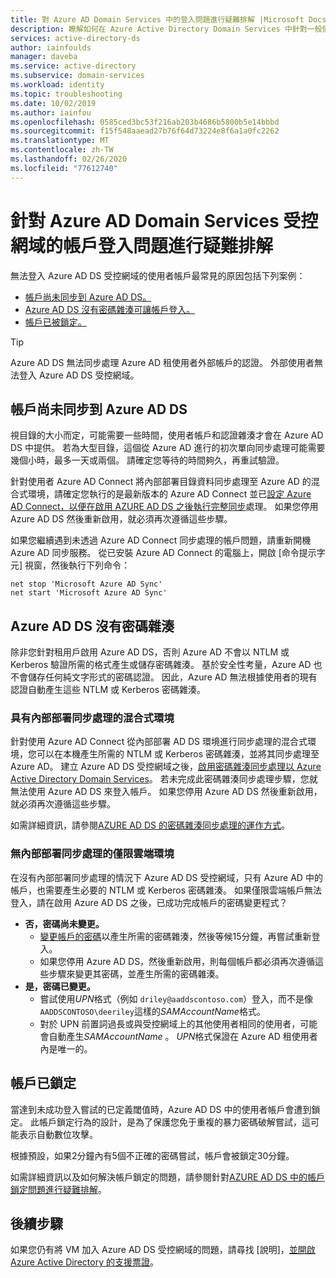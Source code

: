 ```yaml
---
title: 對 Azure AD Domain Services 中的登入問題進行疑難排解 |Microsoft Docs
description: 瞭解如何在 Azure Active Directory Domain Services 中針對一般使用者登入問題和錯誤進行疑難排解。
services: active-directory-ds
author: iainfoulds
manager: daveba
ms.service: active-directory
ms.subservice: domain-services
ms.workload: identity
ms.topic: troubleshooting
ms.date: 10/02/2019
ms.author: iainfou
ms.openlocfilehash: 0585ced3bc53f216ab203b4686b5800b5e14bbbd
ms.sourcegitcommit: f15f548aaead27b76f64d73224e8f6a1a0fc2262
ms.translationtype: MT
ms.contentlocale: zh-TW
ms.lasthandoff: 02/26/2020
ms.locfileid: "77612740"
---
```

# <a name="troubleshoot-account-sign-in-problems-with-an-azure-ad-domain-services-managed-domain"></a>針對 Azure AD Domain Services 受控網域的帳戶登入問題進行疑難排解

無法登入 Azure AD DS 受控網域的使用者帳戶最常見的原因包括下列案例：

* [帳戶尚未同步到 Azure AD DS。](#account-isnt-synchronized-into-azure-ad-ds-yet)
* [Azure AD DS 沒有密碼雜湊可讓帳戶登入。](#azure-ad-ds-doesnt-have-the-password-hashes)
* [帳戶已被鎖定。](#the-account-is-locked-out)

> [!TIP]
> Azure AD DS 無法同步處理 Azure AD 租使用者外部帳戶的認證。 外部使用者無法登入 Azure AD DS 受控網域。

## <a name="account-isnt-synchronized-into-azure-ad-ds-yet"></a>帳戶尚未同步到 Azure AD DS

視目錄的大小而定，可能需要一些時間，使用者帳戶和認證雜湊才會在 Azure AD DS 中提供。 若為大型目錄，這個從 Azure AD 進行的初次單向同步處理可能需要幾個小時，最多一天或兩個。 請確定您等待的時間夠久，再重試驗證。

針對使用者 Azure AD Connect 將內部部署目錄資料同步處理至 Azure AD 的混合式環境，請確定您執行的是最新版本的 Azure AD Connect 並已[設定 Azure AD Connect，以便在啟用 AZURE AD DS 之後執行完整同步][azure-ad-connect-phs]處理。 如果您停用 Azure AD DS 然後重新啟用，就必須再次遵循這些步驟。

如果您繼續遇到未透過 Azure AD Connect 同步處理的帳戶問題，請重新開機 Azure AD 同步服務。 從已安裝 Azure AD Connect 的電腦上，開啟 [命令提示字元] 視窗，然後執行下列命令：

```console
net stop 'Microsoft Azure AD Sync'
net start 'Microsoft Azure AD Sync'
```

## <a name="azure-ad-ds-doesnt-have-the-password-hashes"></a>Azure AD DS 沒有密碼雜湊

除非您針對租用戶啟用 Azure AD DS，否則 Azure AD 不會以 NTLM 或 Kerberos 驗證所需的格式產生或儲存密碼雜湊。 基於安全性考量，Azure AD 也不會儲存任何純文字形式的密碼認證。 因此，Azure AD 無法根據使用者的現有認證自動產生這些 NTLM 或 Kerberos 密碼雜湊。

### <a name="hybrid-environments-with-on-premises-synchronization"></a>具有內部部署同步處理的混合式環境

針對使用 Azure AD Connect 從內部部署 AD DS 環境進行同步處理的混合式環境，您可以在本機產生所需的 NTLM 或 Kerberos 密碼雜湊，並將其同步處理至 Azure AD。 建立 Azure AD DS 受控網域之後，[啟用密碼雜湊同步處理以 Azure Active Directory Domain Services][azure-ad-connect-phs]。 若未完成此密碼雜湊同步處理步驟，您就無法使用 Azure AD DS 來登入帳戶。 如果您停用 Azure AD DS 然後重新啟用，就必須再次遵循這些步驟。

如需詳細資訊，請參閱[AZURE AD DS 的密碼雜湊同步處理的運作方式][phs-process]。

### <a name="cloud-only-environments-with-no-on-premises-synchronization"></a>無內部部署同步處理的僅限雲端環境

在沒有內部部署同步處理的情況下 Azure AD DS 受控網域，只有 Azure AD 中的帳戶，也需要產生必要的 NTLM 或 Kerberos 密碼雜湊。 如果僅限雲端帳戶無法登入，請在啟用 Azure AD DS 之後，已成功完成帳戶的密碼變更程式？

* **否，密碼尚未變更。**
    * [變更帳戶的密碼][enable-user-accounts]以產生所需的密碼雜湊，然後等候15分鐘，再嘗試重新登入。
    * 如果您停用 Azure AD DS，然後重新啟用，則每個帳戶都必須再次遵循這些步驟來變更其密碼，並產生所需的密碼雜湊。
* **是，密碼已變更。**
    * 嘗試使用*UPN*格式（例如 `driley@aaddscontoso.com`）登入，而不是像 `AADDSCONTOSO\deeriley`這樣的*SAMAccountName*格式。
    * 對於 UPN 前置詞過長或與受控網域上的其他使用者相同的使用者，可能會自動產生*SAMAccountName* 。 *UPN*格式保證在 Azure AD 租使用者內是唯一的。

## <a name="the-account-is-locked-out"></a>帳戶已鎖定

當達到未成功登入嘗試的已定義閾值時，Azure AD DS 中的使用者帳戶會遭到鎖定。 此帳戶鎖定行為的設計，是為了保護您免于重複的暴力密碼破解嘗試，這可能表示自動數位攻擊。

根據預設，如果2分鐘內有5個不正確的密碼嘗試，帳戶會被鎖定30分鐘。

如需詳細資訊以及如何解決帳戶鎖定的問題，請參閱針對[AZURE AD DS 中的帳戶鎖定問題進行疑難排解][troubleshoot-account-lockout]。

## <a name="next-steps"></a>後續步驟

如果您仍有將 VM 加入 Azure AD DS 受控網域的問題，請尋找 [說明]，[並開啟 Azure Active Directory 的支援票證][azure-ad-support]。

<!-- INTERNAL LINKS -->
[troubleshoot-account-lockout]: troubleshoot-account-lockout.md
[azure-ad-connect-phs]: active-directory-ds-getting-started-password-sync-synced-tenant.md
[enable-user-accounts]:  tutorial-create-instance.md#enable-user-accounts-for-azure-ad-ds
[phs-process]: ../active-directory/hybrid/how-to-connect-password-hash-synchronization.md#password-hash-sync-process-for-azure-ad-domain-services
[azure-ad-support]: ../active-directory/fundamentals/active-directory-troubleshooting-support-howto.md
